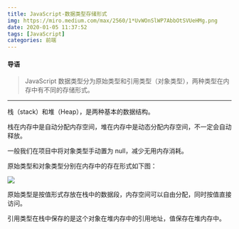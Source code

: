 ```yaml
---
title: JavaScript-数据类型存储形式
img: https://miro.medium.com/max/2560/1*UvWOnSlWP7AbbOtSVUeHMg.png
date: 2020-01-05 11:37:52
tags: [JavaScript]
categories: 前端
---
```


#### 导语
> JavaScript 数据类型分为原始类型和引用类型（对象类型），两种类型在内存中有不同的存储形式。

<!--more-->               
***

栈（stack）和堆（Heap），是两种基本的数据结构。

栈在内存中是自动分配内存空间，堆在内存中是动态分配内存空间，不一定会自动释放。

一般我们在项目中将对象类型手动置为 null，减少无用内存消耗。

原始类型和对象类型分别在内存中的存在形式如下图：

![](https://ss.csdn.net/p?https://mmbiz.qpic.cn/mmbiz_png/aVp1YC8UV0fXooDPZouVS6juuGEP1GxibzBmJd1UmVEjEbyNxr7MlAk5jIQkmEjEMDclZgPogN8n940Lb3jwZfA/640?wx_fmt=png)

原始类型是按值形式存放在栈中的数据段，内存空间可以自由分配，同时按值直接访问。

引用类型在栈中保存的是这个对象在堆内存中的引用地址，值保存在堆内存中。

